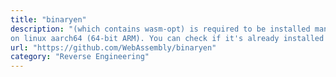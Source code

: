 ```yaml
---
title: "binaryen"
description: "(which contains wasm-opt) is required to be installed manually
on linux aarch64 (64-bit ARM). You can check if it's already installed on your system by running which wasm-opt. If not you can install it like apt-get install  (for Debian-based Linux). wasm-pack will install this automatically on other platforms."
url: "https://github.com/WebAssembly/binaryen"
category: "Reverse Engineering"
---
```

